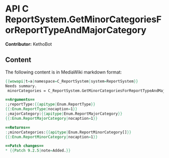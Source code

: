 # API C ReportSystem.GetMinorCategoriesForReportTypeAndMajorCategory

**Contributor:** KethoBot

## Content

The following content is in MediaWiki markdown format:

```mediawiki
{{wowapi|t=a|namespace=C_ReportSystem|system=ReportSystem}}
Needs summary.
 minorCategories = C_ReportSystem.GetMinorCategoriesForReportTypeAndMajorCategory(reportType, majorCategory)

==Arguments==
:;reportType:{{apitype|Enum.ReportType}}
{{:Enum.ReportType|nocaption=1}}
:;majorCategory:{{apitype|Enum.ReportMajorCategory}}
{{:Enum.ReportMajorCategory|nocaption=1}}

==Returns==
:;minorCategories:{{apitype|Enum.ReportMinorCategory[]}}
{{:Enum.ReportMinorCategory|nocaption=1}}

==Patch changes==
* {{Patch 9.2.5|note=Added.}}
```